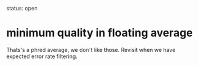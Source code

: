 status: open
# minimum quality in floating average

Thats's a phred average, we don't like those.
Revisit when we have expected error rate filtering.
